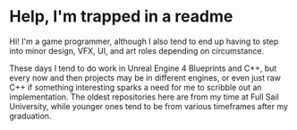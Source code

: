 # Help, I'm trapped in a readme

Hi! I'm a game programmer, although I also tend to end up having to step into minor design, VFX, UI, and art roles depending on circumstance.

These days I tend to do work in Unreal Engine 4 Blueprints and C++, but every now and then projects may be in different engines, or even just raw C++ if something interesting sparks a need for me to scribble out an implementation. The oldest repositories here are from my time at Full Sail University, while younger ones tend to be from various timeframes after my graduation.

<!--
**Ahroozle/Ahroozle** is a ✨ _special_ ✨ repository because its `README.md` (this file) appears on your GitHub profile.

Here are some ideas to get you started:

- 🔭 I’m currently working on ...
- 🌱 I’m currently learning ...
- 👯 I’m looking to collaborate on ...
- 🤔 I’m looking for help with ...
- 💬 Ask me about ...
- 📫 How to reach me: ...
- 😄 Pronouns: ...
- ⚡ Fun fact: ...
-->
<a rel="me nofollow" href="https://pony.social/@Ahroo"></a>
